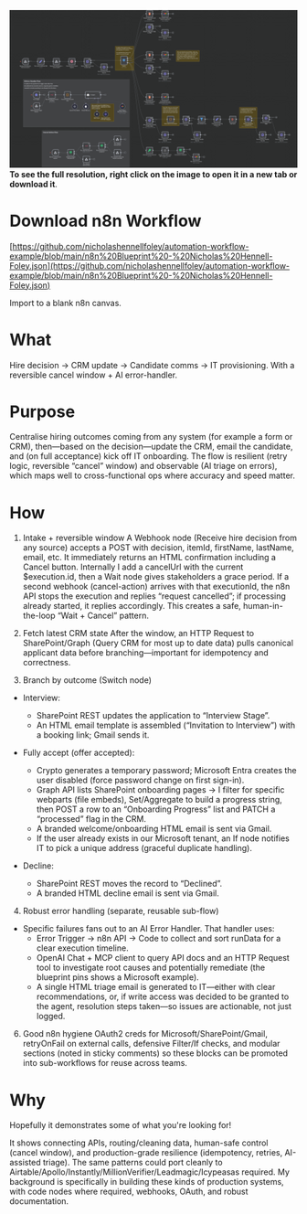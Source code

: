 ![Screenshot of workflow](Screenshot%20of%20Workflow%20-%20Nicholas%20Hennell-Foley.png)
**To see the full resolution, right click on the image to open it in a new tab or download it**.


# Download n8n Workflow
[https://github.com/nicholashennellfoley/automation-workflow-example/blob/main/n8n%20Blueprint%20-%20Nicholas%20Hennell-Foley.json](https://github.com/nicholashennellfoley/automation-workflow-example/blob/main/n8n%20Blueprint%20-%20Nicholas%20Hennell-Foley.json)

Import to a blank n8n canvas.

# What
Hire decision → CRM update → Candidate comms → IT provisioning. With a reversible cancel window + AI error-handler.

# Purpose
Centralise hiring outcomes coming from any system (for example a form or CRM), then—based on the decision—update the CRM, email the candidate, and (on full acceptance) kick off IT onboarding. The flow is resilient (retry logic, reversible “cancel” window) and observable (AI triage on errors), which maps well to cross-functional ops where accuracy and speed matter.

# How
1. Intake + reversible window
A Webhook node (Receive hire decision from any source) accepts a POST with decision, itemId, firstName, lastName, email, etc. It immediately returns an HTML confirmation including a Cancel button. Internally I add a cancelUrl with the current $execution.id, then a Wait node gives stakeholders a grace period. If a second webhook (cancel-action) arrives with that executionId, the n8n API stops the execution and replies “request cancelled”; if processing already started, it replies accordingly. This creates a safe, human-in-the-loop “Wait + Cancel” pattern.

2. Fetch latest CRM state
After the window, an HTTP Request to SharePoint/Graph (Query CRM for most up to date data) pulls canonical applicant data before branching—important for idempotency and correctness.

3. Branch by outcome (Switch node)
- Interview:
  - SharePoint REST updates the application to “Interview Stage”.
  - An HTML email template is assembled (“Invitation to Interview”) with a booking link; Gmail sends it.

- Fully accept (offer accepted):
  - Crypto generates a temporary password; Microsoft Entra creates the user disabled (force password change on first sign-in).
  - Graph API lists SharePoint onboarding pages → I filter for specific webparts (file embeds), Set/Aggregate to build a progress string, then POST a row to an “Onboarding Progress” list and PATCH a “processed” flag in the CRM.
  - A branded welcome/onboarding HTML email is sent via Gmail.
  - If the user already exists in our Microsoft tenant, an If node notifies IT to pick a unique address (graceful duplicate handling).

- Decline:
  - SharePoint REST moves the record to “Declined”.
  - A branded HTML decline email is sent via Gmail.

4. Robust error handling (separate, reusable sub-flow)
- Specific failures fans out to an AI Error Handler. That handler uses:
  - Error Trigger → n8n API → Code to collect and sort runData for a clear execution timeline.
  - OpenAI Chat + MCP client to query API docs and an HTTP Request tool to investigate root causes and potentially remediate (the blueprint pins shows a Microsoft example).
  - A single HTML triage email is generated to IT—either with clear recommendations, or, if write access was decided to be granted to the agent, resolution steps taken—so issues are actionable, not just logged.

6. Good n8n hygiene
OAuth2 creds for Microsoft/SharePoint/Gmail, retryOnFail on external calls, defensive Filter/If checks, and modular sections (noted in sticky comments) so these blocks can be promoted into sub-workflows for reuse across teams.

# Why
Hopefully it demonstrates some of what you're looking for!

It shows connecting APIs, routing/cleaning data, human-safe control (cancel window), and production-grade resilience (idempotency, retries, AI-assisted triage). The same patterns could port cleanly to Airtable/Apollo/Instantly/MillionVerifier/Leadmagic/Icypeasas required. My background is specifically in building these kinds of production systems, with code nodes where required, webhooks, OAuth, and robust documentation.
